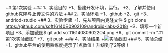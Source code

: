 +# 第1次实验
+## 1、实验目的
+1、搭建开发环境，运行。
+2、了解并使用github克隆与上传文件的方法
+## 2、实验环境
+1、github 
+2、git
+3、andriod-studio
+## 3、实验步骤
+1、先从项目内克隆文件 $ git clone https://github.com/soft1614080902109/android-labs-2018/
+2、填写一个新项目
+3、添加截图$ git add soft1614080902204.png
+6、git commit -m "#1 第1次实验截图"
+7、git push
+## 4、实验结果
+![实验截图](https://github.com/GhostITS/android-labs-2018/blob/master/soft1614080902109/soft1614080902109.png)
+## 5、实验总结
+1、github平台的使用熟练度提示了1点数值！升级到了2等级！
